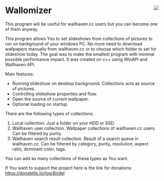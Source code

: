 # Wallomizer <img align="right" src="https://user-images.githubusercontent.com/45804723/179357639-fbbcda85-0fb2-4f62-a3a2-e488880728c7.png">

This program will be useful for wallhaven.cc users but you can become one of them anyway.

This program allows You to set slideshows from collections of pictures to run on background of your windows PC.
No more need to download wallpapers manually from wallhaven.cc or to choose which folder to set for slideshow today.
The goal was to make the smallest program with minimal possible performance impact.
It was created on c++ using WinAPI and Wallhaven API.

Main features:
- Running slideshow on desktop background. Collections acts as source of pictures.
- Controlling slideshow properties and flow.
- Open the source of current wallpaper.
- Optional loading on startup.

There are the following types of collections:
1. Local collection.
Just a folder on your HDD or SSD.
2. Wallhaven user collection.
Wallpaper collections of wallhaven.cc users. Can be filtered by purity.
3. Wallhaven search result collection.
Result of a search queue in wallhaven.cc. Can be filtered by category, purity, resolution, aspect ratio, dominant color, tags.

You can add as many collections of these types as You want.

If You want to support the project here is the link for donations:
https://donatello.to/IgorBridel
